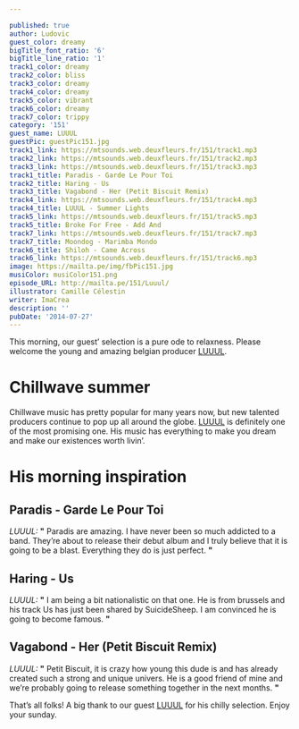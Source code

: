 ```yaml
---

published: true
author: Ludovic
guest_color: dreamy
bigTitle_font_ratio: '6'
bigTitle_line_ratio: '1'
track1_color: dreamy
track2_color: bliss
track3_color: dreamy
track4_color: dreamy
track5_color: vibrant
track6_color: dreamy
track7_color: trippy
category: '151'
guest_name: LUUUL
guestPic: guestPic151.jpg
track1_link: https://mtsounds.web.deuxfleurs.fr/151/track1.mp3
track2_link: https://mtsounds.web.deuxfleurs.fr/151/track2.mp3
track3_link: https://mtsounds.web.deuxfleurs.fr/151/track3.mp3
track1_title: Paradis - Garde Le Pour Toi
track2_title: Haring - Us
track3_title: Vagabond - Her (Petit Biscuit Remix)
track4_link: https://mtsounds.web.deuxfleurs.fr/151/track4.mp3
track4_title: LUUUL - Summer Lights
track5_link: https://mtsounds.web.deuxfleurs.fr/151/track5.mp3
track5_title: Broke For Free - Add And
track7_link: https://mtsounds.web.deuxfleurs.fr/151/track7.mp3
track7_title: Moondog - Marimba Mondo
track6_title: Shiloh - Came Across
track6_link: https://mtsounds.web.deuxfleurs.fr/151/track6.mp3
image: https://mailta.pe/img/fbPic151.jpg
musiColor: musiColor151.png
episode_URL: http://mailta.pe/151/Luuul/
illustrator: Camille Célestin
writer: ImaCrea
description: ''
pubDate: '2014-07-27'
---
```




This morning, our guest’ selection is a pure ode to relaxness. Please welcome the young and amazing belgian producer [LUUUL](https://soundcloud.com/luuul "LUUUL Soundcloud").
 
# Chillwave summer
 
Chillwave music has pretty popular for many years now, but new talented producers continue to pop up all around the globe. [LUUUL](https://soundcloud.com/luuul "LUUUL Soundcloud") is definitely one of the most promising one. His music has everything to make you dream and make our existences worth livin’.
 
# His morning inspiration
 
## Paradis - Garde Le Pour Toi
_LUUUL:_ **"** Paradis are amazing. I have never been so much addicted to a band. They’re about to release their debut album and I truly believe that it is going to be a blast. Everything they do is just perfect. **"** 
 
## Haring - Us
_LUUUL:_ **"** I am being a bit nationalistic on that one. He is from brussels and his track Us has just been shared by SuicideSheep. I am convinced he is going to become famous. **"** 
 
## Vagabond - Her (Petit Biscuit Remix)
_LUUUL:_ **"** Petit Biscuit, it is crazy how young this dude is and has  already created such a strong and unique univers. He is a good friend of mine and we’re probably going to release something together in the next months. **"** 
 

That’s all folks! A big thank to our guest [LUUUL](https://soundcloud.com/luuul "LUUUL Soundcloud") for his chilly selection. Enjoy your sunday.

